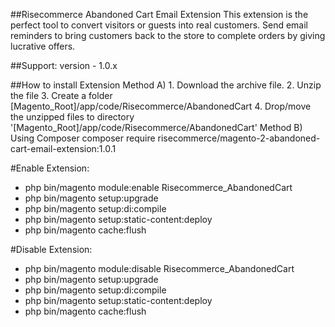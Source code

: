 ##Risecommerce Abandoned Cart Email Extension
This extension is the perfect tool to convert visitors or guests into real customers. Send email reminders to bring customers back to the store to complete orders by giving lucrative offers.

##Support: 
version - 1.0.x

##How to install Extension 
Method A)
        1. Download the archive file.
        2. Unzip the file
        3. Create a folder [Magento_Root]/app/code/Risecommerce/AbandonedCart
        4. Drop/move the unzipped files to directory '[Magento_Root]/app/code/Risecommerce/AbandonedCart'
Method B)
  Using Composer
      composer require risecommerce/magento-2-abandoned-cart-email-extension:1.0.1
      
#Enable Extension:
- php bin/magento module:enable Risecommerce_AbandonedCart
- php bin/magento setup:upgrade
- php bin/magento setup:di:compile
- php bin/magento setup:static-content:deploy
- php bin/magento cache:flush

#Disable Extension:
- php bin/magento module:disable Risecommerce_AbandonedCart
- php bin/magento setup:upgrade
- php bin/magento setup:di:compile
- php bin/magento setup:static-content:deploy
- php bin/magento cache:flush
